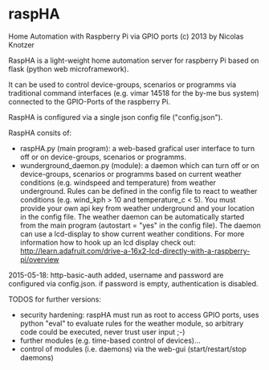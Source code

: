 raspHA
======

Home Automation with Raspberry Pi via GPIO ports (c) 2013 by Nicolas Knotzer

RaspHA is a light-weight home automation server for raspberry Pi based on flask (python web microframework).

It can be used to control device-groups, scenarios or programms via traditional command interfaces (e.g. vimar 14518 for the by-me bus system) connected to the GPIO-Ports of the raspberry Pi.

RaspHA is configured via a single json config file ("config.json"). 

RaspHA consits of:

* raspHA.py (main program): a web-based grafical user interface to turn off or on device-groups, scenarios or programms.
* wunderground_daemon.py (module): a daemon which can turn off or on device-groups, scenarios or programms based on current weather conditions (e.g. windspeed and temperature) from weather underground. Rules can be defined in the config file to react to weather conditions (e.g. wind_kph > 10 and temperature_c < 5). You must provide your own api key from weather underground and your location in the config file. The weather daemon can be automatically started from the main program (autostart = "yes" in the config file). The daemon can use a lcd-display to show current weather conditions. For more information how to hook up an lcd display check out: http://learn.adafruit.com/drive-a-16x2-lcd-directly-with-a-raspberry-pi/overview

2015-05-18: http-basic-auth added, username and password are configured via config.json. if password is empty, authentication is disabled.  
  
TODOS for further versions:
* security hardening: raspHA must run as root to access GPIO ports, uses python "eval" to evaluate rules for the weather module, so arbitrary code could be executed, never trust user input ;-) 
* further modules (e.g. time-based control of devices)...
* control of modules (i.e. daemons) via the web-gui (start/restart/stop daemons)
 
